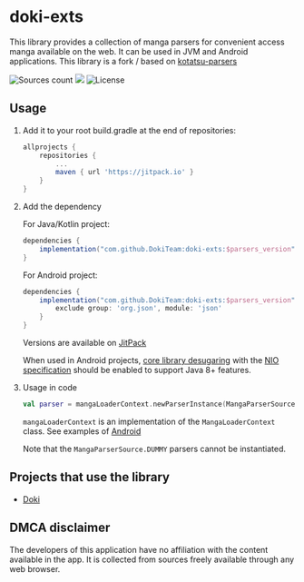 # doki-exts

This library provides a collection of manga parsers for convenient access manga available on the web. It can be used in
JVM and Android applications. This library is a fork / based on [kotatsu-parsers](https://github.com/KotatsuApp/kotatsu-parsers)

![Sources count](https://img.shields.io/badge/dynamic/yaml?url=https%3A%2F%2Fraw.githubusercontent.com%2FDokiTeam%2Fdoki-exts%2Frefs%2Fheads%2Fmain%2F.github%2Fsummary.yaml&query=total&label=manga%20sources&color=%23E9321C) [![](https://jitpack.io/v/DokiTeam/doki-exts.svg)](https://jitpack.io/#DokiTeam/doki-exts) ![License](https://img.shields.io/github/license/KotatsuApp/Kotatsu)

## Usage

1. Add it to your root build.gradle at the end of repositories:

   ```groovy
   allprojects {
	   repositories {
		   ...
		   maven { url 'https://jitpack.io' }
	   }
   }
   ```

2. Add the dependency

   For Java/Kotlin project:
    ```groovy
    dependencies {
        implementation("com.github.DokiTeam:doki-exts:$parsers_version")
    }
    ```

   For Android project:
    ```groovy
    dependencies {
        implementation("com.github.DokiTeam:doki-exts:$parsers_version") {
            exclude group: 'org.json', module: 'json'
        }
    }
    ```

   Versions are available on [JitPack](https://jitpack.io/#DokiTeam/doki-exts)

   When used in Android
   projects, [core library desugaring](https://developer.android.com/studio/write/java8-support#library-desugaring) with
   the [NIO specification](https://developer.android.com/studio/write/java11-nio-support-table) should be enabled to
   support Java 8+ features.


3. Usage in code

   ```kotlin
   val parser = mangaLoaderContext.newParserInstance(MangaParserSource.MANGADEX)
   ```

   `mangaLoaderContext` is an implementation of the `MangaLoaderContext` class.
   See examples
   of [Android](https://github.com/DokiTeam/Doki/blob/devel/app/src/main/kotlin/org/dokiteam/doki/core/parser/MangaLoaderContextImpl.kt)

   Note that the `MangaParserSource.DUMMY` parsers cannot be instantiated.

## Projects that use the library

- [Doki](https://github.com/DokiTeam/Doki)

## DMCA disclaimer

The developers of this application have no affiliation with the content available in the app. It is collected from
sources freely available through any web browser.

